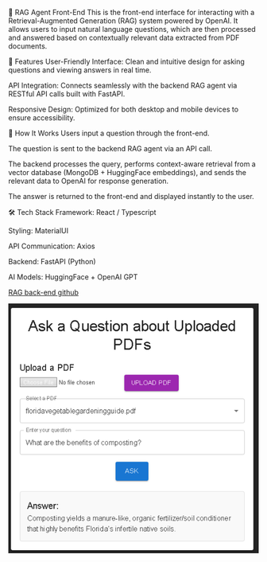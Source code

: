 🧠 RAG Agent Front-End
This is the front-end interface for interacting with a Retrieval-Augmented Generation (RAG) system powered by OpenAI. It allows users to input natural language questions, which are then processed and answered based on contextually relevant data extracted from PDF documents.

🔧 Features
User-Friendly Interface: Clean and intuitive design for asking questions and viewing answers in real time.

API Integration: Connects seamlessly with the backend RAG agent via RESTful API calls built with FastAPI.

Responsive Design: Optimized for both desktop and mobile devices to ensure accessibility.

🧩 How It Works
Users input a question through the front-end.

The question is sent to the backend RAG agent via an API call.

The backend processes the query, performs context-aware retrieval from a vector database (MongoDB + HuggingFace embeddings), and sends the relevant data to OpenAI for response generation.

The answer is returned to the front-end and displayed instantly to the user.

🛠 Tech Stack
Framework: React / Typescript

Styling: MaterialUI

API Communication: Axios

Backend: FastAPI (Python)

AI Models: HuggingFace + OpenAI GPT

<a href="https://github.com/SebuBergman/RAG-Project-backend">RAG back-end github</a>

<img src="https://github.com/SebuBergman/RAG-Project-frontend/blob/main/public/rag_agent_frontend_w_answer.png" alt="Logo" width="1200">
